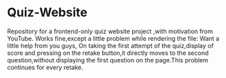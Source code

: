 # Quiz-Website
Repository for a  frontend-only quiz website project ,with motivation from YouTube.
Works fine,except a little problem while rendering the file:
Want a little help from you guys,
On taking the first attempt of the quiz,display of score and pressing on the retake button,it directly moves to the second question,without displaying the first question on the page.This problem continues for every retake.
